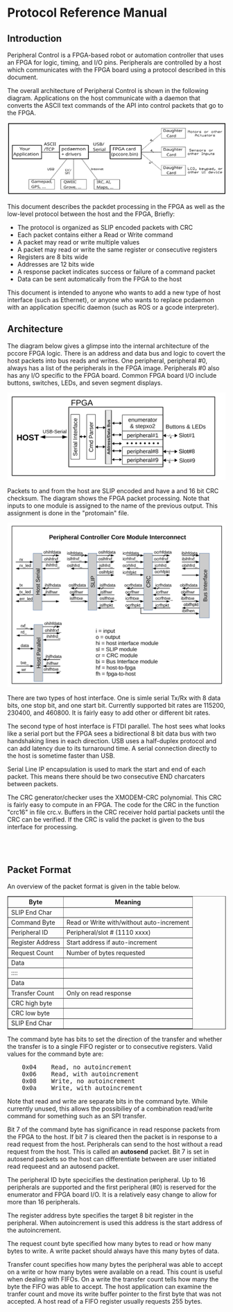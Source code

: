 # Protocol Reference Manual
## Introduction

Peripheral Control is a FPGA-based robot or automation controller
that uses an FPGA for logic, timing, and I/O pins.  Peripherals are
controlled by a host which communicates with the FPGA board using
a protocol described in this document.

The overall architecture of Peripheral Control is shown in the
following diagram.  Applications on the host communicate with a
daemon that converts the ASCII text commands of the API into
control packets that go to the FPGA.

![](arch_v2.svg)

This document describes the packdet processing in the FPGA as well
as the low-level protocol between the host and the FPGA,  Briefly:<br>
  - The protocol is organized as SLIP encoded packets with CRC
  - Each packet contains either a Read or Write command
  - A packet may read or write multiple values
  - A packet may read or write the same register or consecutive registers
  - Registers are 8 bits wide
  - Addresses are 12 bits wide
  - A response packet indicates success or failure of a command packet
  - Data can be sent automatically from the FPGA to the host

This document is intended to anyone who wants to add a new type
of host interface (such as Ethernet), or anyone who wants to replace
pcdaemon with an application specific daemon (such as ROS or a
gcode interpreter).



## Architecture
The diagram below gives a glimpse into the internal architecture 
of the pccore FPGA logic.  There is an address and data bus and
logic to covert the host packets into bus reads and writes.  One
peripheral, peripheral #0, always has a list of the peripherals 
in the FPGA image.  Peripherals #0 also has any I/O specific to
the FPGA board.  Common FPGA board I/O include buttons, switches,
LEDs, and seven segment displays.

![](arch5.svg)

Packets to and from the host are SLIP encoded and have a and 16 bit
CRC checksum.  The diagram shows the FPGA packet processing.  Note
that inputs to one module is assigned to the name of the previous
output.  This assignment is done in the "protomain" file.

![](pc_interconnect.svg)

There are two types of host interface.  One is simle serial Tx/Rx
with 8 data bits, one stop bit, and one start bit.  Currently 
supported bit rates are 115200, 230400, and 460800.  It is fairly
easy to add other or different bit rates.

The second type of host interface is FTDI parallel.  The host sees
what looks like a serial port but the FPGA sees a bidirectional 8
bit data bus with two handshaking lines in each direction.  USB uses
a half-duplex protocol and can add latency due to its turnaround 
time.  A serial connection directly to the host is sometime faster
than USB.

Serial Line IP encapsulation is used to mark the start and end of
each packet.  This means there should be two consecutive END
charcaters between packets.  

The CRC generator/checker uses the XMODEM-CRC polynomial.  This
CRC is fairly easy to compute in an FPGA.  The code for the CRC in
the function "crc16" in file crc.v. Buffers in the CRC receiver
hold partial packets until the CRC can be verified.  If the CRC
is valid the packet is given to the bus interface for processing.

<br>
<br>

## Packet Format

An overview of the packet format is given in the table below.

<table border=1 cellpadding=2>
<tr><th> Byte             </th><th> Meaning                                   </th></tr>
<tr><td> SLIP End Char    </td><td>                                           </td></tr>
<tr><td> Command Byte     </td><td> Read or Write with/without auto-increment </td></tr>
<tr><td> Peripheral ID    </td><td> Peripheral/slot # (1110 xxxx)             </td></tr>
<tr><td> Register Address </td><td> Start address if auto-increment           </td></tr>
<tr><td> Request Count    </td><td> Number of bytes requested                 </td></tr>
<tr><td> Data             </td><td>                                           </td></tr>
<tr><td> ::::             </td><td>                                           </td></tr>
<tr><td> Data             </td><td>                                           </td></tr>
<tr><td> Transfer Count   </td><td> Only on read response                     </td></tr>
<tr><td> CRC high byte    </td><td>                                           </td></tr>
<tr><td> CRC low byte     </td><td>                                           </td></tr>
<tr><td> SLIP End Char    </td><td>                                           </td></tr>
</table>

The command byte has bits to set the direction of the transfer and
whether the transfer is to a single FIFO register or to consecutive
registers.  Valid values for the command byte are:<br>
<pre>
    0x04    Read, no autoincrement
    0x06    Read, with autoincrement
    0x08    Write, no autoincrement
    0x0a    Write, with autoincrement
</pre>
Note that read and write are separate bits in the command byte.
While currently unused, this allows the possibiliey of a combination
read/write command for something such as an SPI transfer.

Bit 7 of the command byte has significance in read response packets
from the FPGA to the host.  If bit 7 is cleared then the packet is
in response to a read request from the host.  Peripherals can send
to the host without a read request from the host.  This is called
an **autosend** packet.  Bit 7 is set in autosend packets so the
host can differentiate between are user initiated read requeest and
an autosend packet.

The peripheral ID byte specicifies the destination peripheral.  Up
to 16 peripherals are supported and the first peripheral (#0) is
reserved for the enumerator and FPGA board I/O.  It is a relatively
easy change to allow for more than 16 peripherals.

The register address byte specifies the target 8 bit register in the
peripheral.  When autoincrement is used this address is the start
address of the autoincrement.

The request count byte specified how many bytes to read or how many
bytes to write.  A write packet should always have this many bytes
of data.

Transfer count specifies how many bytes the peripheral was able to
accept on a write or how many bytes were available on a read.
This count is useful when dealing with FIFOs.  On a write
the transfer count tells how many the byte the FIFO was able to
accept.  The host application can examine the tranfer count and
move its write buffer pointer to the first byte that was not 
accepted.  A host read of a FIFO register usually requests 255
bytes.

